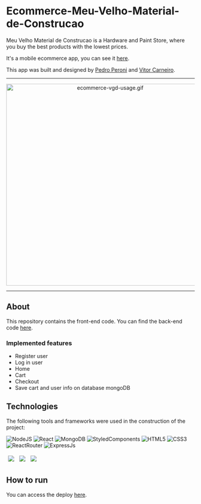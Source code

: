 # Ecommerce-Meu-Velho-Material-de-Construcao

Meu Velho Material de Construcao is a Hardware and Paint Store, where you buy the best products with the lowest prices.

It's a mobile ecommerce app, you can see it [here](https://ecommerce-vgd-frontend.vercel.app).

This app was built and designed by [Pedro Peroni](https://github.com/pedrohperoni) and [Vitor Carneiro](https://github.com/vitorcarneiro).

<hr />

<p align="center">
  <img src="./src/assets/images/ecommerce-vgd-usage.gif" alt="ecommerce-vgd-usage.gif" height="540" />
</p>

<hr />

## About

This repository contains the front-end code. You can find the back-end code [here](https://github.com/vitorcarneiro/ecommerce-vgd-backend).

### Implemented features

- Register user
- Log in user
- Home
- Cart
- Checkout
- Save cart and user info on database mongoDB

## Technologies
The following tools and frameworks were used in the construction of the project:<br>

![NodeJS](https://img.shields.io/badge/node.js-6DA55F?style=for-the-badge&logo=node.js&logoColor=white) 
![React](https://img.shields.io/badge/react-%2320232a.svg?style=for-the-badge&logo=react&logoColor=%2361DAFB)
![MongoDB](https://img.shields.io/badge/MongoDB-%234ea94b.svg?style=for-the-badge&logo=mongodb&logoColor=white)
![StyledComponents](https://img.shields.io/badge/styled--components-DB7093?style=for-the-badge&logo=styled-components&logoColor=white)
![HTML5](https://img.shields.io/badge/HTML5-E34F26?style=for-the-badge&logo=html5&logoColor=white)
![CSS3](https://img.shields.io/badge/CSS3-1572B6?style=for-the-badge&logo=css3&logoColor=white)
![ReactRouter](https://img.shields.io/badge/React_Router-CA4245?style=for-the-badge&logo=react-router&logoColor=white)
![ExpressJs](https://img.shields.io/badge/Express.js-000000?style=for-the-badge&logo=express&logoColor=white)

<p>
  <img style='margin: 5px;' src='https://img.shields.io/badge/full-stack%20-%2320232a.svg?&style=flat&color=informational'> 
  <img style='margin: 5px;' src='https://img.shields.io/badge/cors%20-%2320232a.svg?&style=flat&color=informational'>
  <img style='margin: 5px;' src='https://img.shields.io/badge/joi%20-%2320232a.svg?&style=flat&color=informational'>
</p>

## How to run

You can access the deploy [here](https://ecommerce-vgd-frontend.vercel.app/).
